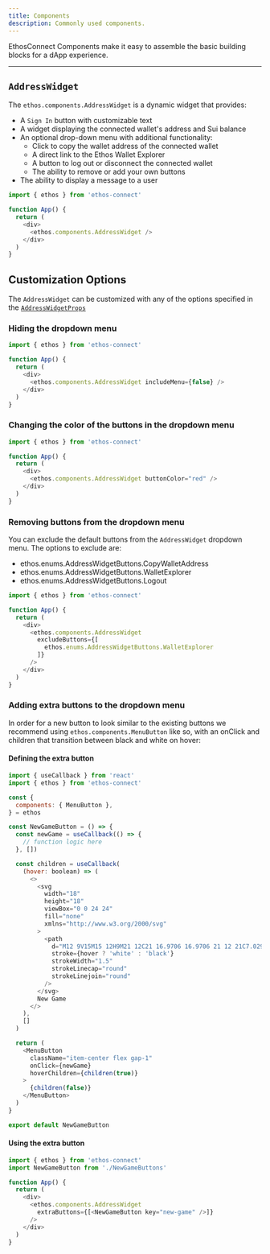 ```yaml
---
title: Components
description: Commonly used components.
---
```


EthosConnect Components make it easy to assemble the basic building blocks for a dApp experience.

---

## `AddressWidget`

The `ethos.components.AddressWidget` is a dynamic widget that provides:

- A `Sign In` button with customizable text
- A widget displaying the connected wallet's address and Sui balance
- An optional drop-down menu with additional functionality:
  - Click to copy the wallet address of the connected wallet
  - A direct link to the Ethos Wallet Explorer
  - A button to log out or disconnect the connected wallet
  - The ability to remove or add your own buttons
- The ability to display a message to a user

```js
import { ethos } from 'ethos-connect'

function App() {
  return (
    <div>
      <ethos.components.AddressWidget />
    </div>
  )
}
```

## Customization Options

The `AddressWidget` can be customized with any of the options specified in the [`AddressWidgetProps`](types#address-widget-props)

### Hiding the dropdown menu

```js
import { ethos } from 'ethos-connect'

function App() {
  return (
    <div>
      <ethos.components.AddressWidget includeMenu={false} />
    </div>
  )
}
```

### Changing the color of the buttons in the dropdown menu

```js
import { ethos } from 'ethos-connect'

function App() {
  return (
    <div>
      <ethos.components.AddressWidget buttonColor="red" />
    </div>
  )
}
```

### Removing buttons from the dropdown menu

You can exclude the default buttons from the `AddressWidget` dropdown menu. The options to exclude are:

- ethos.enums.AddressWidgetButtons.CopyWalletAddress
- ethos.enums.AddressWidgetButtons.WalletExplorer
- ethos.enums.AddressWidgetButtons.Logout

```js
import { ethos } from 'ethos-connect'

function App() {
  return (
    <div>
      <ethos.components.AddressWidget 
        excludeButtons={[
          ethos.enums.AddressWidgetButtons.WalletExplorer
        ]} 
      />
    </div>
  )
}
```

### Adding extra buttons to the dropdown menu

In order for a new button to look similar to the existing buttons we recommend using
`ethos.components.MenuButton` like so, with an onClick and children that transition between
black and white on hover:

#### Defining the extra button

```js
import { useCallback } from 'react'
import { ethos } from 'ethos-connect'

const {
  components: { MenuButton },
} = ethos

const NewGameButton = () => {
  const newGame = useCallback(() => {
    // function logic here
  }, [])

  const children = useCallback(
    (hover: boolean) => (
      <>
        <svg
          width="18"
          height="18"
          viewBox="0 0 24 24"
          fill="none"
          xmlns="http://www.w3.org/2000/svg"
        >
          <path
            d="M12 9V15M15 12H9M21 12C21 16.9706 16.9706 21 12 21C7.02944 21 3 16.9706 3 12C3 7.02944 7.02944 3 12 3C16.9706 3 21 7.02944 21 12Z"
            stroke={hover ? 'white' : 'black'}
            strokeWidth="1.5"
            strokeLinecap="round"
            strokeLinejoin="round"
          />
        </svg>
        New Game
      </>
    ),
    []
  )

  return (
    <MenuButton
      className="item-center flex gap-1"
      onClick={newGame}
      hoverChildren={children(true)}
    >
      {children(false)}
    </MenuButton>
  )
}

export default NewGameButton
```

#### Using the extra button

```js
import { ethos } from 'ethos-connect'
import NewGameButton from './NewGameButtons'

function App() {
  return (
    <div>
      <ethos.components.AddressWidget
        extraButtons={[<NewGameButton key="new-game" />]}
      />
    </div>
  )
}
```
